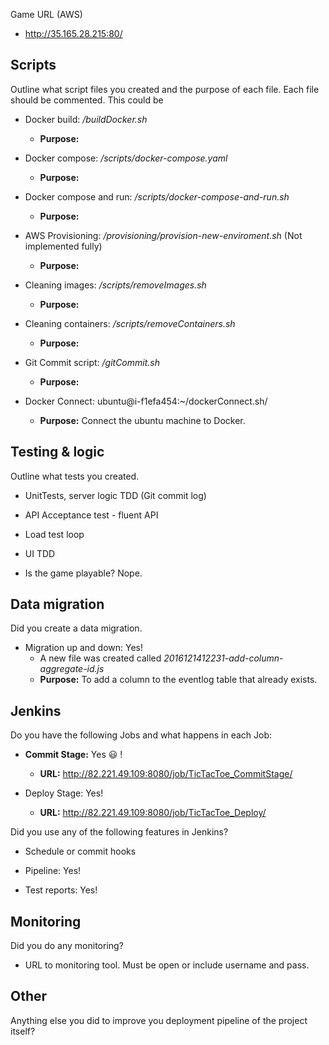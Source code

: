 Game URL (AWS)
* http://35.165.28.215:80/

## Scripts

Outline what script files you created and the purpose of each file. Each file should be commented. This could be

- Docker build: _/buildDocker.sh_
	- __Purpose:__ 

- Docker compose: _/scripts/docker-compose.yaml_
	- __Purpose:__ 

- Docker compose and run: _/scripts/docker-compose-and-run.sh_
	- __Purpose:__ 

- AWS Provisioning: _/provisioning/provision-new-enviroment.sh_ (Not implemented fully)
	- __Purpose:__ 

- Cleaning images: _/scripts/removeImages.sh_
	- __Purpose:__ 

- Cleaning containers: _/scripts/removeContainers.sh_
	- __Purpose:__ 

- Git Commit script: _/gitCommit.sh_
	- __Purpose:__ 

- Docker Connect:  ubuntu@i-f1efa454:~/dockerConnect.sh/
	- __Purpose:__ Connect the ubuntu machine to Docker.



## Testing & logic

Outline what tests you created.

- UnitTests, server logic TDD (Git commit log)

- API Acceptance test - fluent API

- Load test loop

- UI TDD

- Is the game playable? Nope.



## Data migration

Did you create a data migration.

- Migration up and down: Yes!
	- A new file was created called _2016121412231-add-column-aggregate-id.js_
	- __Purpose:__ To add a column to the eventlog table that already exists.



## Jenkins

Do you have the following Jobs and what happens in each Job:

- __Commit Stage:__ Yes :smiley: ! 
	- __URL:__ http://82.221.49.109:8080/job/TicTacToe_CommitStage/ 

- Deploy Stage: Yes!
	- __URL:__ http://82.221.49.109:8080/job/TicTacToe_Deploy/ 




Did you use any of the following features in Jenkins?

- Schedule or commit hooks

- Pipeline: Yes!

- Test reports: Yes!




## Monitoring

Did you do any monitoring?

- URL to monitoring tool. Must be open or include username and pass.



## Other

Anything else you did to improve you deployment pipeline of the project itself?
